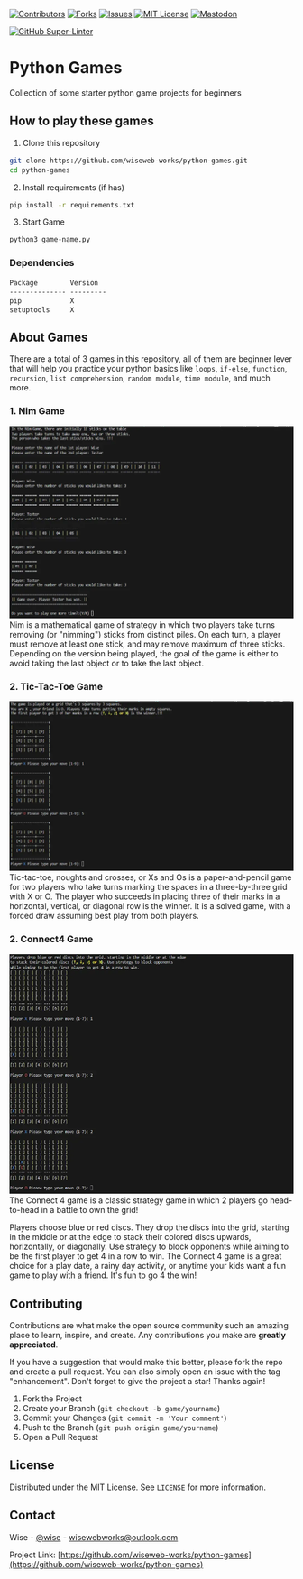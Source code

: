 [![Contributors][contributors-shield]][contributors-url]
[![Forks][forks-shield]][forks-url]
[![Issues][issues-shield]][issues-url]
[![MIT License][license-shield]][license-url]
[![Mastodon][mastodon-shield]][mastodon-url]

[![GitHub Super-Linter](https://github.com/wiseweb-works/python-games/actions/workflows/super-linter.yml/badge.svg)](https://github.com/marketplace/actions/super-linter)

# Python Games
Collection of some starter python game projects for beginners

## How to play these games

1. Clone this repository

```bash
git clone https://github.com/wiseweb-works/python-games.git
cd python-games
```

2. Install requirements (if has)

```bash
pip install -r requirements.txt
```

3. Start Game

```bash
python3 game-name.py
```

### Dependencies

```
Package        Version
-------------- ---------
pip            X
setuptools     X
```
## About Games

There are a total of 3 games in this repository, all of them are beginner lever that will help you practice your python basics like `loops`, `if-else`, `function`, `recursion`, `list comprehension`, `random module`, `time module`, and much more.

### 1. Nim Game

![](nim_game.webp)
Nim is a mathematical game of strategy in which two players take turns removing (or "nimming") sticks from distinct piles. On each turn, a player must remove at least one stick, and may remove maximum of three sticks. Depending on the version being played, the goal of the game is either to avoid taking the last object or to take the last object.

### 2. Tic-Tac-Toe Game

![](tic_tac_toe_game.webp)
Tic-tac-toe, noughts and crosses, or Xs and Os is a paper-and-pencil game for two players who take turns marking the spaces in a three-by-three grid with X or O. The player who succeeds in placing three of their marks in a horizontal, vertical, or diagonal row is the winner. It is a solved game, with a forced draw assuming best play from both players.

### 2. Connect4 Game

![](connect4_game.webp)
The Connect 4 game is a classic strategy game in which 2 players go head-to-head in a battle to own the grid!

Players choose blue or red discs. They drop the discs into the grid, starting in the middle or at the edge to stack their colored discs upwards, horizontally, or diagonally. Use strategy to block opponents while aiming to be the first player to get 4 in a row to win. The Connect 4 game is a great choice for a play date, a rainy day activity, or anytime your kids want a fun game to play with a friend. It's fun to go 4 the win!

## Contributing

Contributions are what make the open source community such an amazing place to learn, inspire, and create. Any contributions you make are **greatly appreciated**.

If you have a suggestion that would make this better, please fork the repo and create a pull request. You can also simply open an issue with the tag "enhancement".
Don't forget to give the project a star! Thanks again!

1. Fork the Project
2. Create your Branch (`git checkout -b game/yourname`)
3. Commit your Changes (`git commit -m 'Your comment'`)
4. Push to the Branch (`git push origin game/yourname`)
5. Open a Pull Request

## License

Distributed under the MIT License. See `LICENSE` for more information.

## Contact
Wise - [@wise](https://fosstodon.org/@wise) - wisewebworks@outlook.com

Project Link: [https://github.com/wiseweb-works/python-games](https://github.com/wiseweb-works/python-games)

[contributors-shield]: https://img.shields.io/github/contributors/wiseweb-works/python-games.svg?style=for-the-badge
[contributors-url]: https://github.com/wiseweb-works/python-games/graphs/contributors
[forks-shield]: https://img.shields.io/github/forks/wiseweb-works/python-games.svg?style=for-the-badge
[forks-url]: https://github.com/wiseweb-works/python-games/network/members
[issues-shield]: https://img.shields.io/github/issues/wiseweb-works/python-games.svg?style=for-the-badge
[issues-url]: https://github.com/wiseweb-works/python-games/issues
[license-shield]: https://img.shields.io/github/license/wiseweb-works/python-games.svg?style=for-the-badge
[license-url]: https://github.com/wiseweb-works/python-games/blob/master/LICENSE.txt
[mastodon-shield]: https://img.shields.io/badge/-mastodon-black.svg?style=for-the-badge&logo=mastodon&colorB=555
[mastodon-url]: https://fosstodon.org/@wise
